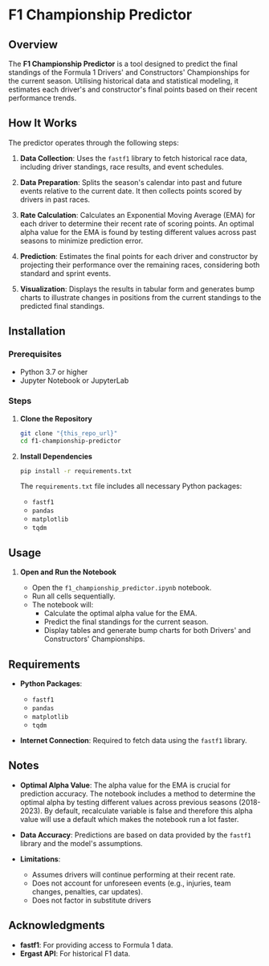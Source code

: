 # F1 Championship Predictor

## Overview

The **F1 Championship Predictor** is a tool designed to predict the final standings of the Formula 1 Drivers' and Constructors' Championships for the current season. Utilising historical data and statistical modeling, it estimates each driver's and constructor's final points based on their recent performance trends.

## How It Works

The predictor operates through the following steps:

1. **Data Collection**: Uses the `fastf1` library to fetch historical race data, including driver standings, race results, and event schedules.

2. **Data Preparation**: Splits the season's calendar into past and future events relative to the current date. It then collects points scored by drivers in past races.

3. **Rate Calculation**: Calculates an Exponential Moving Average (EMA) for each driver to determine their recent rate of scoring points. An optimal alpha value for the EMA is found by testing different values across past seasons to minimize prediction error.

4. **Prediction**: Estimates the final points for each driver and constructor by projecting their performance over the remaining races, considering both standard and sprint events.

5. **Visualization**: Displays the results in tabular form and generates bump charts to illustrate changes in positions from the current standings to the predicted final standings.

## Installation

### Prerequisites

- Python 3.7 or higher
- Jupyter Notebook or JupyterLab

### Steps

1. **Clone the Repository**

   ```bash
   git clone "{this_repo_url}"
   cd f1-championship-predictor
   ```

2. **Install Dependencies**

   ```bash
   pip install -r requirements.txt
   ```

   The `requirements.txt` file includes all necessary Python packages:
   - `fastf1`
   - `pandas`
   - `matplotlib`
   - `tqdm`

## Usage
1. **Open and Run the Notebook**

   - Open the `f1_championship_predictor.ipynb` notebook.
   - Run all cells sequentially.
   - The notebook will:
     - Calculate the optimal alpha value for the EMA.
     - Predict the final standings for the current season.
     - Display tables and generate bump charts for both Drivers' and Constructors' Championships.

## Requirements

- **Python Packages**:
  - `fastf1`
  - `pandas`
  - `matplotlib`
  - `tqdm`

- **Internet Connection**: Required to fetch data using the `fastf1` library.

## Notes

- **Optimal Alpha Value**: The alpha value for the EMA is crucial for prediction accuracy. The notebook includes a method to determine the optimal alpha by testing different values across previous seasons (2018-2023). By default, recalculate variable is false and therefore this alpha value will use a default which makes the notebook run a lot faster.

- **Data Accuracy**: Predictions are based on data provided by the `fastf1` library and the model's assumptions.

- **Limitations**:
  - Assumes drivers will continue performing at their recent rate.
  - Does not account for unforeseen events (e.g., injuries, team changes, penalties, car updates).
  - Does not factor in substitute drivers

## Acknowledgments

- **fastf1**: For providing access to Formula 1 data.
- **Ergast API**: For historical F1 data.